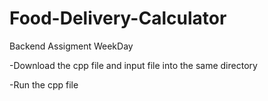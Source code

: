 # Food-Delivery-Calculator
Backend Assigment WeekDay

-Download the cpp file and input file into the same directory

-Run the cpp file
